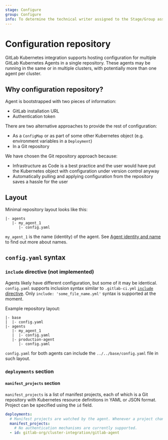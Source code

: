 ```yaml
---
stage: Configure
group: Configure
info: To determine the technical writer assigned to the Stage/Group associated with this page, see https://about.gitlab.com/handbook/engineering/ux/technical-writing/#designated-technical-writers
---
```


# Configuration repository

GitLab Kubernetes integration supports hosting configuration for multiple GitLab Kubernetes Agents in a single repository. These agents may be running in the same or in multiple clusters, with potentially more than one agent per cluster.

## Why configuration repository?

Agent is bootstrapped with two pieces of information:

- GitLab installation URL
- Authentication token

There are two alternative approaches to provide the rest of configuration:

- As a `ConfigMap` or as part of some other Kubernetes object (e.g. environment variables in a `Deployment`)
- In a Git repository

We have chosen the Git repository approach because:

- Infrastructure as Code is a best practice and the user would have put the Kubernetes object with configuration under version control anyway
- Automatically pulling and applying configuration from the repository saves a hassle for the user

## Layout

Minimal repository layout looks like this:

```plaintext
|- agents
   |- my_agent_1
      |- config.yaml
```

`my_agent_1` is the name (identity) of the agent. See [Agent identity and name](https://gitlab.com/gitlab-org/cluster-integration/gitlab-agent/-/blob/master/doc/identity_and_auth.md#agent-identity-and-name) to find out more about names.

## `config.yaml` syntax

### `include` directive (not implemented)

Agents likely have different configuration, but some of it may be identical. `config.yaml` supports inclusion syntax similar to `.gitlab-ci.yml` [`include` directive](https://docs.gitlab.com/ee/ci/yaml/#include). Only `include: 'some_file_name.yml'` syntax is supported at the moment.

Example repository layout:

```plaintext
|- base
|  |- config.yaml
|- agents
   |- my_agent_1
   |  |- config.yaml
   |- production-agent
      |- config.yaml
```

`config.yaml` for both agents can include the `../../base/config.yaml` file in such layout.

### `deployments` section

#### `manifest_projects` section

`manifest_projects` is a list of manifest projects, each of which is a Git repository with Kubernetes resource definitions in YAML or JSON format. Project can be specified using the `id` field.

```yaml
deployments:
  # Manifest projects are watched by the agent. Whenever a project changes, GitLab deploys the changes using the agent.
  manifest_projects:
    # No authentication mechanisms are currently supported.
  - id: gitlab-org/cluster-integration/gitlab-agent
```
